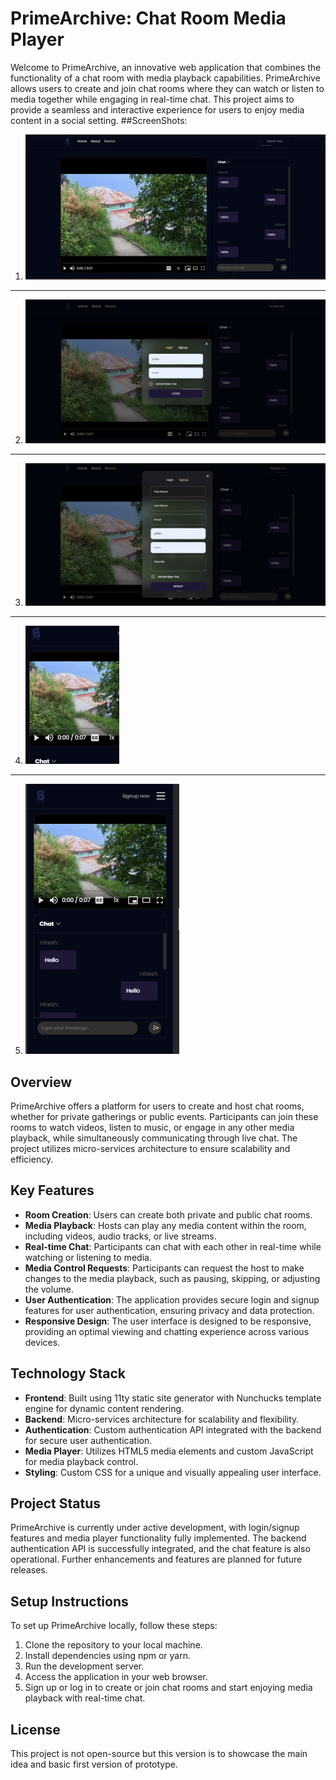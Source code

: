 # PrimeArchive: Chat Room Media Player

Welcome to PrimeArchive, an innovative web application that combines the functionality of a chat room with media playback capabilities. PrimeArchive allows users to create and join chat rooms where they can watch or listen to media together while engaging in real-time chat. This project aims to provide a seamless and interactive experience for users to enjoy media content in a social setting.
##ScreenShots:
1. ![Screenshot 1](1.png)
---
2. ![Screenshot 2](2.png)
---
3. ![Screenshot 3](3.png)
---
4. ![Screenshot 4](4.png)
---
5. ![Screenshot 5](5.png)

## Overview

PrimeArchive offers a platform for users to create and host chat rooms, whether for private gatherings or public events. Participants can join these rooms to watch videos, listen to music, or engage in any other media playback, while simultaneously communicating through live chat. The project utilizes micro-services architecture to ensure scalability and efficiency.

## Key Features

- **Room Creation**: Users can create both private and public chat rooms.
- **Media Playback**: Hosts can play any media content within the room, including videos, audio tracks, or live streams.
- **Real-time Chat**: Participants can chat with each other in real-time while watching or listening to media.
- **Media Control Requests**: Participants can request the host to make changes to the media playback, such as pausing, skipping, or adjusting the volume.
- **User Authentication**: The application provides secure login and signup features for user authentication, ensuring privacy and data protection.
- **Responsive Design**: The user interface is designed to be responsive, providing an optimal viewing and chatting experience across various devices.

## Technology Stack

- **Frontend**: Built using 11ty static site generator with Nunchucks template engine for dynamic content rendering.
- **Backend**: Micro-services architecture for scalability and flexibility.
- **Authentication**: Custom authentication API integrated with the backend for secure user authentication.
- **Media Player**: Utilizes HTML5 media elements and custom JavaScript for media playback control.
- **Styling**: Custom CSS for a unique and visually appealing user interface.

## Project Status

PrimeArchive is currently under active development, with login/signup features and media player functionality fully implemented. The backend authentication API is successfully integrated, and the chat feature is also operational. Further enhancements and features are planned for future releases.

## Setup Instructions

To set up PrimeArchive locally, follow these steps:

1. Clone the repository to your local machine.
2. Install dependencies using npm or yarn.
3. Run the development server.
4. Access the application in your web browser.
5. Sign up or log in to create or join chat rooms and start enjoying media playback with real-time chat.

## License

This project is not open-source but this version is to showcase the main idea and basic first version of prototype.
